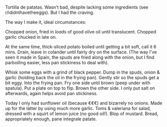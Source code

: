 Tortilla de patatas. Wasn't bad, despite lacking some ingredients (see r/ididnthavetheeggs). But I had the craving.

The way I make it, ideal circumstances:

Chopped onion, fried in *loads* of good olive oil until translucent. Chopped garlic chucked in late on.

At the same time, thick-sliced potato boiled until getting a bit soft, call it 6 mins. Drain, leave in colander until fairly dry on the surface.
(The way I've seen it made in Spain, the spuds are fried along with the onion, but I find parboiling easier, less pan stickiness to deal with).

Whisk some eggs with a grind of black pepper. Dump in the spuds, onion & garlic (holding back the oil in the frying pan). Gently stir so the spuds get a bit eggy.
Into the frying pan.
Fry one side until brown (peep under with spatula). Put a plate on top to flip. Brown the other side.
I only put salt on afterwards, again helps avoid pan stickiness.

Today I only had sunflower oil (because €€€) and bizarrely no onions. Made up for the latter by using much more garlic.
Toms & valeriana for salad, dressed with a squirt of lemon juice (no good oil!). Blop of mustard. Bread, appropriately enough, pane integrale patate.

